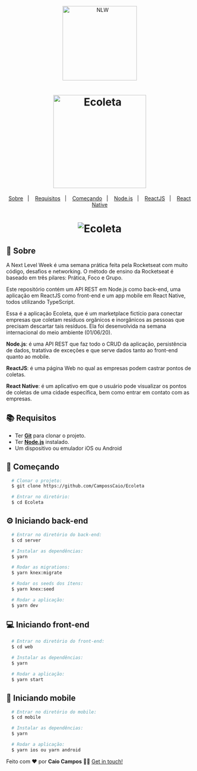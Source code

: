 <p align="center">
    <img alt="NLW" src="https://ik.imagekit.io/hwyksvj4iv/NLW_HAjKunCgg.svg" width="200px" />
</p>
<h1 align="center">
    <img alt="Ecoleta" src="https://ik.imagekit.io/hwyksvj4iv/ecoleta_OdFtkH1U6.svg" width="250px" />
</h1>

<p align="center">
  <a href="#page_with_curl-sobre">Sobre</a>&nbsp;&nbsp;&nbsp;|&nbsp;&nbsp;&nbsp;
  <a href="#books-requisitos">Requisitos</a>&nbsp;&nbsp;&nbsp;|&nbsp;&nbsp;&nbsp;
  <a href="#rocket-começando">Começando</a>&nbsp;&nbsp;&nbsp;|&nbsp;&nbsp;&nbsp;
  <a href="#gear-iniciando-back-end">Node.js</a>&nbsp;&nbsp;&nbsp;|&nbsp;&nbsp;&nbsp;
  <a href="#computer-iniciando-front-end">ReactJS</a>&nbsp;&nbsp;&nbsp;|&nbsp;&nbsp;&nbsp;
  <a href="#iphone-iniciando-mobile">React Native</a>
</p>

<h1 align="center">
    <img alt="Ecoleta" src="https://res.cloudinary.com/matheuspires/image/upload/v1591193429/ecoleta_cstwor.gif" />
</h1>

## :page_with_curl: Sobre
A Next Level Week é uma semana prática feita pela Rocketseat com muito código, desafios e networking. O método de ensino da Rocketseat é baseado em três pilares: Prática, Foco e Grupo.

Este repositório contém um API REST em Node.js como back-end, uma aplicação em ReactJS como front-end e um app mobile em React Native, todos utilizando TypeScript.

Essa é a aplicação Ecoleta, que é um marketplace fictício para conectar empresas que coletam resíduos orgânicos e inorgânicos as pessoas que precisam descartar tais resíduos. Ela foi desenvolvida na semana internacional do meio ambiente (01/06/20).

**Node.js**: é uma API REST que faz todo o CRUD da aplicação, persistência de dados, tratativa de exceções e que serve dados tanto ao front-end quanto ao mobile.

**ReactJS**: é uma página Web no qual as empresas podem castrar pontos de coletas.

**React Native**: é um aplicativo em que o usuário pode visualizar os pontos de coletas de uma cidade específica, bem como entrar em contato com as empresas.

## :books: Requisitos
- Ter [**Git**](https://git-scm.com/) para clonar o projeto.
- Ter [**Node.js**](https://nodejs.org/en/) instalado.
- Um dispositivo ou emulador iOS ou Android

## :rocket: Começando
``` bash
  # Clonar o projeto:
  $ git clone https://github.com/CampossCaio/Ecoleta

  # Entrar no diretório:
  $ cd Ecoleta
```

## :gear: Iniciando back-end
```bash
  # Entrar no diretório do back-end:
  $ cd server

  # Instalar as dependências:
  $ yarn

  # Rodar as migrations:
  $ yarn knex:migrate

  # Rodar os seeds dos ítens:
  $ yarn knex:seed

  # Rodar a aplicação:
  $ yarn dev
```

## :computer: Iniciando front-end
```bash
  # Entrar no diretório do front-end:
  $ cd web

  # Instalar as dependências:
  $ yarn

  # Rodar a aplicação:
  $ yarn start
```

## :iphone: Iniciando mobile
```bash
  # Entrar no diretório do mobile:
  $ cd mobile

  # Instalar as dependências:
  $ yarn

  # Rodar a aplicação:
  $ yarn ios ou yarn android 
```

Feito com ❤️ por **Caio Campos** 👋🏻 [Get in touch!](https://github.com/CampossCaio)

